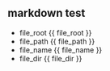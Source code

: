 ## markdown test
- file_root {{ file_root }}
- file_path {{ file_path }}
- file_name {{ file_name }}
- file_dir {{ file_dir }}
